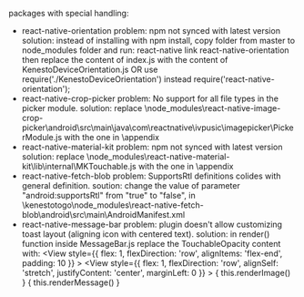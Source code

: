 packages with special handling: 

* react-native-orientation
    problem: npm not synced with latest version 
    solution: instead of installing with npm install, copy folder from master to node_modules folder 
    and run: react-native link react-native-orientation
    then replace the content of index.js with the content of KenestoDeviceOrientation.js OR use require('./KenestoDeviceOrientation') instead require('react-native-orientation');
* react-native-crop-picker 
    problem: No support for all file types in the picker module. 
    solution: replace \node_modules\react-native-image-crop-picker\android\src\main\java\com\reactnative\ivpusic\imagepicker\PickerModule.js 
    with the one in \appendix
* react-native-material-kit 
    problem: npm not synced with latest version 
    solution: replace \node_modules\react-native-material-kit\lib\internal\MKTouchable.js 
    with the one in \appendix
* react-native-fetch-blob
    problem: SupportsRtl definitions colides with general definition.
    soution: change the value of parameter "android:supportsRtl" from "true" to "false", 
             in \kenestotogo\node_modules\react-native-fetch-blob\android\src\main\AndroidManifest.xml  
* react-native-message-bar
    problem: plugin doesn't allow customizing toast layout (aligning icon with centered text).
    solution: in render() function inside MessageBar.js replace the TouchableOpacity content with:
            <View style={{ flex: 1, flexDirection: 'row', alignItems: 'flex-end', padding: 10 }} >
                <View style={{ flex: 1, flexDirection: 'row', alignSelf: 'stretch', justifyContent: 'center', marginLeft: 0 }} >
                    { this.renderImage() }
                    { this.renderMessage() }
                </View>
            </View>
